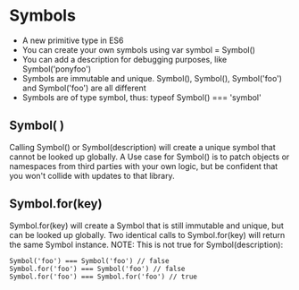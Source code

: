 # Symbols

- A new primitive type in ES6
- You can create your own symbols using var symbol = Symbol()
- You can add a description for debugging purposes, like Symbol('ponyfoo')
- Symbols are immutable and unique. Symbol(), Symbol(), Symbol('foo') and Symbol('foo') are all different
- Symbols are of type symbol, thus: typeof Symbol() === 'symbol'

## Symbol( )

Calling Symbol() or Symbol(description) will create a unique symbol that cannot be looked up globally. A Use case for Symbol() is to patch objects or namespaces from third parties with your own logic, but be confident that you won't collide with updates to that library. 

## Symbol.for(key)

Symbol.for(key) will create a Symbol that is still immutable and unique, but can be looked up globally. Two identical calls to Symbol.for(key) will return the same Symbol instance. NOTE: This is not true for Symbol(description):

```
Symbol('foo') === Symbol('foo') // false
Symbol.for('foo') === Symbol('foo') // false
Symbol.for('foo') === Symbol.for('foo') // true
```
